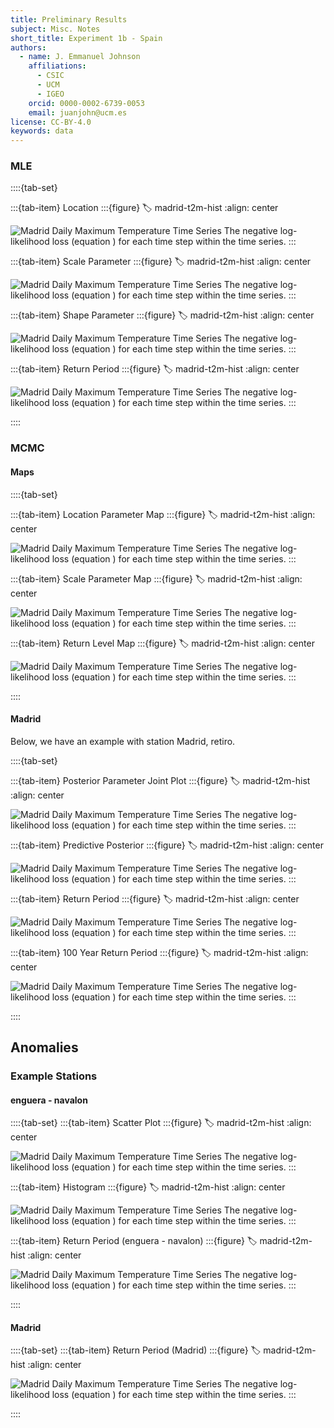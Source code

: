 ```yaml
---
title: Preliminary Results
subject: Misc. Notes
short_title: Experiment 1b - Spain
authors:
  - name: J. Emmanuel Johnson
    affiliations:
      - CSIC
      - UCM
      - IGEO
    orcid: 0000-0002-6739-0053
    email: juanjohn@ucm.es
license: CC-BY-4.0
keywords: data
---
```


### MLE

::::{tab-set}

:::{tab-item} Location
:::{figure}
:label: madrid-t2m-hist
:align: center


![Madrid Daily Maximum Temperature Time Series](https://drive.google.com/uc?id=1aPH8df2CBJzMiAW1QJ_lzt9P5Pvytjxd)
The negative log-likelihood loss (equation [](eq:madrid-gevd-mle-loss)) for each time step within the time series.
:::

:::{tab-item} Scale Parameter
:::{figure}
:label: madrid-t2m-hist
:align: center

![Madrid Daily Maximum Temperature Time Series](https://drive.google.com/uc?id=1RltCESCRji5lkMp2HBqRYcFqMKwptLmm)
The negative log-likelihood loss (equation [](eq:madrid-gevd-mle-loss)) for each time step within the time series.
:::

:::{tab-item} Shape Parameter
:::{figure}
:label: madrid-t2m-hist
:align: center

![Madrid Daily Maximum Temperature Time Series](https://drive.google.com/uc?id=1zI_jrU0PUZkp0XuJX0iGZuB2s-MpwBTq)
The negative log-likelihood loss (equation [](eq:madrid-gevd-mle-loss)) for each time step within the time series.
:::

:::{tab-item} Return Period
:::{figure}
:label: madrid-t2m-hist
:align: center

![Madrid Daily Maximum Temperature Time Series](https://drive.google.com/uc?id=1fSoBjabr7IpI0GrWAa5MOveulQ79i4gW)
The negative log-likelihood loss (equation [](eq:madrid-gevd-mle-loss)) for each time step within the time series.
:::

::::


### MCMC


#### Maps

::::{tab-set}

:::{tab-item} Location Parameter Map
:::{figure}
:label: madrid-t2m-hist
:align: center

![Madrid Daily Maximum Temperature Time Series](https://drive.google.com/uc?id=1e58cmio0W5UBRhgnudmj06gUfZzxJe5D)
The negative log-likelihood loss (equation [](eq:madrid-gevd-mle-loss)) for each time step within the time series.
:::

:::{tab-item} Scale Parameter Map
:::{figure}
:label: madrid-t2m-hist
:align: center

![Madrid Daily Maximum Temperature Time Series](https://drive.google.com/uc?id=1pbNSJLhzf0fnH31J4xWYGHKIAFPvT3UP)
The negative log-likelihood loss (equation [](eq:madrid-gevd-mle-loss)) for each time step within the time series.
:::

:::{tab-item} Return Level Map
:::{figure}
:label: madrid-t2m-hist
:align: center

![Madrid Daily Maximum Temperature Time Series](https://drive.google.com/uc?id=1NUCZ-e9SjiDiVqlF5xZgdH3L7zAFkc9H)
The negative log-likelihood loss (equation [](eq:madrid-gevd-mle-loss)) for each time step within the time series.
:::

::::


#### Madrid

Below, we have an example with station Madrid, retiro.



::::{tab-set}

:::{tab-item} Posterior Parameter Joint Plot
:::{figure}
:label: madrid-t2m-hist
:align: center

![Madrid Daily Maximum Temperature Time Series](https://drive.google.com/uc?id=1QwKgMay3zM7LnvYEIzd-5nu8XLu_7U81)
The negative log-likelihood loss (equation [](eq:madrid-gevd-mle-loss)) for each time step within the time series.
:::

:::{tab-item} Predictive Posterior
:::{figure}
:label: madrid-t2m-hist
:align: center

![Madrid Daily Maximum Temperature Time Series](https://drive.google.com/uc?id=1lb30nFn8SCqGu7mvrq12PNKAph060g_J)
The negative log-likelihood loss (equation [](eq:madrid-gevd-mle-loss)) for each time step within the time series.
:::

:::{tab-item} Return Period
:::{figure}
:label: madrid-t2m-hist
:align: center

![Madrid Daily Maximum Temperature Time Series](https://drive.google.com/uc?id=11nBHhqBXQDpZ46wExsAqxlb93xKgE308)
The negative log-likelihood loss (equation [](eq:madrid-gevd-mle-loss)) for each time step within the time series.
:::

:::{tab-item} 100 Year Return Period
:::{figure}
:label: madrid-t2m-hist
:align: center

![Madrid Daily Maximum Temperature Time Series](https://drive.google.com/uc?id=1p_WJzczatGNdrcsSKOGd1gN3GBGwawGF)
The negative log-likelihood loss (equation [](eq:madrid-gevd-mle-loss)) for each time step within the time series.
:::

::::

## Anomalies



### Example Stations



#### enguera - navalon


::::{tab-set}
:::{tab-item} Scatter Plot
:::{figure}
:label: madrid-t2m-hist
:align: center

![Madrid Daily Maximum Temperature Time Series](https://drive.google.com/uc?id=1rvctjTcz0Ct3pt_kDW2KLSuIQbHblo5R)
The negative log-likelihood loss (equation [](eq:madrid-gevd-mle-loss)) for each time step within the time series.
:::

:::{tab-item} Histogram
:::{figure}
:label: madrid-t2m-hist
:align: center

![Madrid Daily Maximum Temperature Time Series](https://drive.google.com/uc?id=1UD90ciYNOhvuR6xQI-TXO4bP0ekQlyDk)
The negative log-likelihood loss (equation [](eq:madrid-gevd-mle-loss)) for each time step within the time series.
:::

:::{tab-item} Return Period (enguera - navalon)
:::{figure}
:label: madrid-t2m-hist
:align: center

![Madrid Daily Maximum Temperature Time Series](https://drive.google.com/uc?id=1Y1zoR0oKB3MxNhIjTnMursSi3vamghW4)
The negative log-likelihood loss (equation [](eq:madrid-gevd-mle-loss)) for each time step within the time series.
:::

::::

#### Madrid

::::{tab-set}
:::{tab-item} Return Period (Madrid)
:::{figure}
:label: madrid-t2m-hist
:align: center

![Madrid Daily Maximum Temperature Time Series](https://drive.google.com/uc?id=1SRGNVyo3_YQvxGIGeo-riS5s63Ftz2xf)
The negative log-likelihood loss (equation [](eq:madrid-gevd-mle-loss)) for each time step within the time series.
:::



::::

